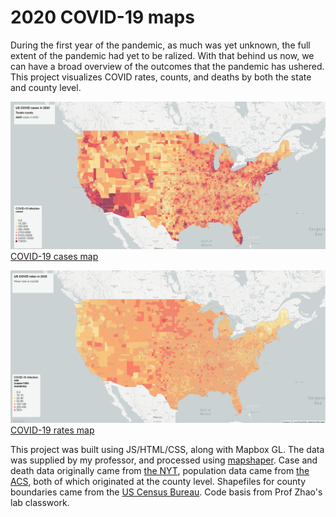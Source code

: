 # 2020 COVID-19 maps
During the first year of the pandemic, as much was yet unknown, the full extent of the pandemic had yet to be ralized. With that behind us now, we can have a broad overview of the outcomes that the pandemic has ushered. This project visualizes COVID rates, counts, and deaths by both the state and county level. 


![Map of COVID cases](img/cases.png)
[COVID-19 cases map](https://andrewsang.github.io/2020-COVID-maps/map1.html)

[![Map of COVID-19 rates](img/rates.png)
COVID-19 rates map](https://andrewsang.github.io/2020-COVID-maps/map2.html)

This project was built using JS/HTML/CSS, along with Mapbox GL. The data was supplied by my professor, and processed using [mapshaper](https://mapshaper.org/). Case and death data originally came from [the NYT](https://github.com/nytimes/covid-19-data/blob/43d32dde2f87bd4dafbb7d23f5d9e878124018b8/live/us-counties.csv), population data came from [the ACS](https://data.census.gov/cedsci/table?g=0100000US.050000&d=ACS%205-Year%20Estimates%20Data%20Profiles&tid=ACSDP5Y2018.DP05&hidePreview=true), both of which originated at the county level. Shapefiles for county boundaries came from the [US Census Bureau](https://www.census.gov/geographies/mapping-files/time-series/geo/carto-boundary-file.html). Code basis from Prof Zhao's lab classwork. 
